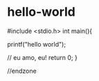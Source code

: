 # hello-world
#include <stdio.h>
int main(){

  printf("hello world");

// eu amo, eu!
return 0;
}

//endzone


